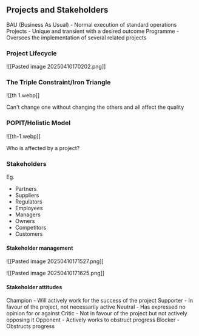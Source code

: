 
## Projects and Stakeholders

BAU (Business As Usual) - Normal execution of standard operations
Projects - Unique and transient with a desired outcome
Programme - Oversees the implementation of several related projects


### Project Lifecycle

![[Pasted image 20250410170202.png]]

### The Triple Constraint/Iron Triangle

![[th 1.webp]]

Can't change one without changing the others and all affect the quality
### POPIT/Holistic Model

![[th-1.webp]]

Who is affected by a project?


### Stakeholders
Eg.
- Partners
- Suppliers
- Regulators
- Employees
- Managers
- Owners
- Competitors
- Customers

#### Stakeholder management

![[Pasted image 20250410171527.png]]

![[Pasted image 20250410171625.png]]
#### Stakeholder attitudes
Champion - Will actively work for the success of the project
Supporter - In favour of the project, not necessarily active
Neutral - Has expressed no opinion for or against
Critic - Not in favour of the project but not actively opposing it
Opponent - Actively works to obstruct progress
Blocker - Obstructs progress
